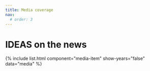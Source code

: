 ```yaml
---
title: Media coverage
nav:
  # order: 3
---
```


# <i class="fas fa-globe-americas"></i>IDEAS on the news

{%  include list.html 
    component="media-item"
    show-years="false"
    data="media"
%}
